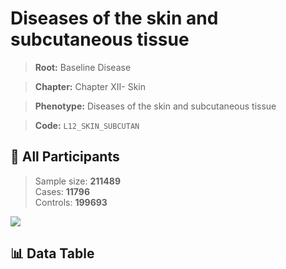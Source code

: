 # Diseases of the skin and subcutaneous tissue

> **Root:** Baseline Disease  

> **Chapter:** Chapter XII- Skin  

> **Phenotype:** Diseases of the skin and subcutaneous tissue  

> **Code:** `L12_SKIN_SUBCUTAN`

## 🧪 All Participants  
> Sample size: **211489**  
> Cases: **11796**  
> Controls: **199693**
<img src="/Sensitive/Figures/ALL/Baseline/L12_SKIN_SUBCUTAN.png"/>

## 📊 Data Table
<CsvTableMRF src="/Sensitive/Data/ALL/Baseline/LG_L12_SKIN_SUBCUTAN.csv"/>

